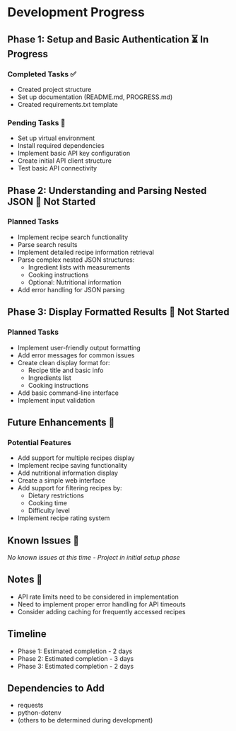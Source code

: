 # Development Progress

## Phase 1: Setup and Basic Authentication ⏳ In Progress

### Completed Tasks ✅
- Created project structure
- Set up documentation (README.md, PROGRESS.md)
- Created requirements.txt template

### Pending Tasks 📝
- Set up virtual environment
- Install required dependencies
- Implement basic API key configuration
- Create initial API client structure
- Test basic API connectivity

## Phase 2: Understanding and Parsing Nested JSON 🔄 Not Started

### Planned Tasks
- Implement recipe search functionality
- Parse search results
- Implement detailed recipe information retrieval
- Parse complex nested JSON structures:
  - Ingredient lists with measurements
  - Cooking instructions
  - Optional: Nutritional information
- Add error handling for JSON parsing

## Phase 3: Display Formatted Results 🔄 Not Started

### Planned Tasks
- Implement user-friendly output formatting
- Add error messages for common issues
- Create clean display format for:
  - Recipe title and basic info
  - Ingredients list
  - Cooking instructions
- Add basic command-line interface
- Implement input validation

## Future Enhancements 🚀

### Potential Features
- Add support for multiple recipes display
- Implement recipe saving functionality
- Add nutritional information display
- Create a simple web interface
- Add support for filtering recipes by:
  - Dietary restrictions
  - Cooking time
  - Difficulty level
- Implement recipe rating system

## Known Issues 🐛

*No known issues at this time - Project in initial setup phase*

## Notes 📝

- API rate limits need to be considered in implementation
- Need to implement proper error handling for API timeouts
- Consider adding caching for frequently accessed recipes

## Timeline

- Phase 1: Estimated completion - 2 days
- Phase 2: Estimated completion - 3 days
- Phase 3: Estimated completion - 2 days

## Dependencies to Add

- requests
- python-dotenv
- (others to be determined during development) 